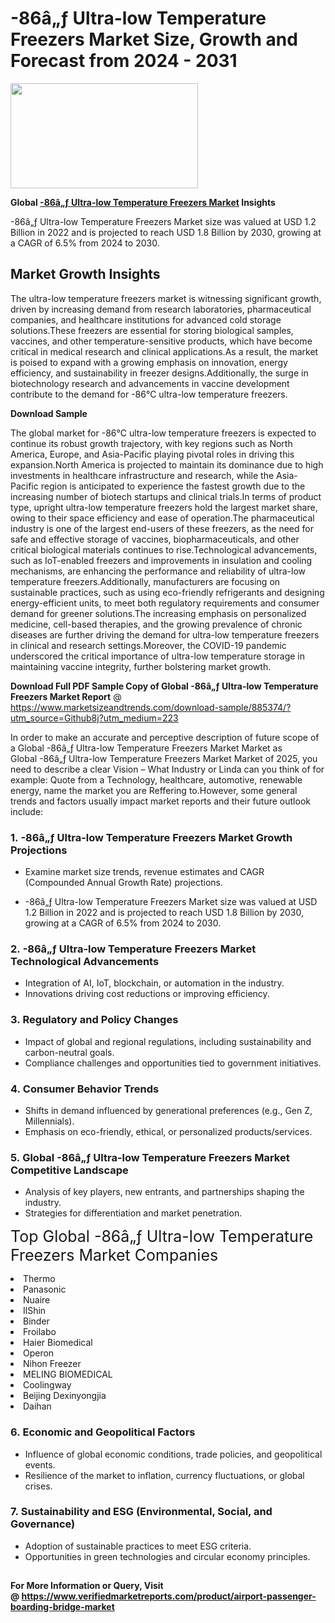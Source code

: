 <H1>-86â„ƒ Ultra-low Temperature Freezers Market Size, Growth and Forecast from 2024 - 2031</H1><img class="aligncenter size-medium wp-image-584254" src="https://thirdeyenews.in/wp-content/uploads/2024/09/Global-Market-Research-300x168.jpeg" alt="" width="300" height="168" /><p><strong>Global&nbsp;<a href="https://www.marketsizeandtrends.com/download-sample/885374/?utm_source=Github8j?utm_medium=223">-86â„ƒ Ultra-low Temperature Freezers Market</a> Insights</strong></p><p>-86â„ƒ Ultra-low Temperature Freezers Market size was valued at USD 1.2 Billion in 2022 and is projected to reach USD 1.8 Billion by 2030, growing at a CAGR of 6.5% from 2024 to 2030.</p><p><h2>Market Growth Insights</h2> <p>The ultra-low temperature freezers market is witnessing significant growth, driven by increasing demand from research laboratories, pharmaceutical companies, and healthcare institutions for advanced cold storage solutions.These freezers are essential for storing biological samples, vaccines, and other temperature-sensitive products, which have become critical in medical research and clinical applications.As a result, the market is poised to expand with a growing emphasis on innovation, energy efficiency, and sustainability in freezer designs.Additionally, the surge in biotechnology research and advancements in vaccine development contribute to the demand for -86°C ultra-low temperature freezers.</p> <p><strong>Download Sample</strong></p> <p>The global market for -86°C ultra-low temperature freezers is expected to continue its robust growth trajectory, with key regions such as North America, Europe, and Asia-Pacific playing pivotal roles in driving this expansion.North America is projected to maintain its dominance due to high investments in healthcare infrastructure and research, while the Asia-Pacific region is anticipated to experience the fastest growth due to the increasing number of biotech startups and clinical trials.In terms of product type, upright ultra-low temperature freezers hold the largest market share, owing to their space efficiency and ease of operation.The pharmaceutical industry is one of the largest end-users of these freezers, as the need for safe and effective storage of vaccines, biopharmaceuticals, and other critical biological materials continues to rise.Technological advancements, such as IoT-enabled freezers and improvements in insulation and cooling mechanisms, are enhancing the performance and reliability of ultra-low temperature freezers.Additionally, manufacturers are focusing on sustainable practices, such as using eco-friendly refrigerants and designing energy-efficient units, to meet both regulatory requirements and consumer demand for greener solutions.The increasing emphasis on personalized medicine, cell-based therapies, and the growing prevalence of chronic diseases are further driving the demand for ultra-low temperature freezers in clinical and research settings.Moreover, the COVID-19 pandemic underscored the critical importance of ultra-low temperature storage in maintaining vaccine integrity, further bolstering market growth.<p><span class=""><strong>Download Full PDF Sample Copy of Global -86â„ƒ Ultra-low Temperature Freezers Market Report</strong> @ <a href="https://www.marketsizeandtrends.com/download-sample/885374/?utm_source=Github8j?utm_medium=223" target="_blank">https://www.marketsizeandtrends.com/download-sample/885374/?utm_source=Github8j?utm_medium=223</a></span></p><p>In order to make an accurate and perceptive description of future scope of a Global&nbsp;-86â„ƒ Ultra-low Temperature Freezers Market Market as Global&nbsp;-86â„ƒ Ultra-low Temperature Freezers Market Market of 2025, you need to describe a clear Vision &ndash; What Industry or Linda can you think of for example: Quote from a Technology, healthcare, automotive, renewable energy, name the market you are Reffering to.However, some general trends and factors usually impact market reports and their future outlook include:</p><h3>1.&nbsp;<strong>-86â„ƒ Ultra-low Temperature Freezers Market Growth Projections</strong></h3><ul><li>Examine market size trends, revenue estimates and CAGR (Compounded Annual Growth Rate) projections.</li><li><p>-86â„ƒ Ultra-low Temperature Freezers Market size was valued at USD 1.2 Billion in 2022 and is projected to reach USD 1.8 Billion by 2030, growing at a CAGR of 6.5% from 2024 to 2030.</p></li></ul><h3>2.&nbsp;<strong>-86â„ƒ Ultra-low Temperature Freezers Market Technological Advancements</strong></h3><ul><li>Integration of AI, IoT, blockchain, or automation in the industry.</li><li>Innovations driving cost reductions or improving efficiency.</li></ul><h3>3.&nbsp;<strong>Regulatory and Policy Changes</strong></h3><ul><li>Impact of global and regional regulations, including sustainability and carbon-neutral goals.</li><li>Compliance challenges and opportunities tied to government initiatives.</li></ul><h3>4.&nbsp;<strong>Consumer Behavior Trends</strong></h3><ul><li>Shifts in demand influenced by generational preferences (e.g., Gen Z, Millennials).</li><li>Emphasis on eco-friendly, ethical, or personalized products/services.</li></ul><h3>5.&nbsp;<strong>Global -86â„ƒ Ultra-low Temperature Freezers Market Competitive Landscape</strong></h3><ul><li>Analysis of key players, new entrants, and partnerships shaping the industry.</li><li>Strategies for differentiation and market penetration.</li></ul><p data-pm-slice="1 1 []"><span style="color: inherit; font-family: inherit; font-size: 25px;">Top Global -86â„ƒ Ultra-low Temperature Freezers Market Companies</span></p><div class="" data-test-id=""><p><li>Thermo</li><li> Panasonic</li><li> Nuaire</li><li> IlShin</li><li> Binder</li><li> Froilabo</li><li> Haier Biomedical</li><li> Operon</li><li> Nihon Freezer</li><li> MELING BIOMEDICAL</li><li> Coolingway</li><li> Beijing Dexinyongjia</li><li> Daihan</li></p></div><h3>6.&nbsp;<strong>Economic and Geopolitical Factors</strong></h3><ul><li>Influence of global economic conditions, trade policies, and geopolitical events.</li><li>Resilience of the market to inflation, currency fluctuations, or global crises.</li></ul><h3>7.&nbsp;<strong>Sustainability and ESG (Environmental, Social, and Governance)</strong></h3><ul><li>Adoption of sustainable practices to meet ESG criteria.</li><li>Opportunities in green technologies and circular economy principles.</li></ul><h2><strong style="font-size: 14px;">For More Information or Query, Visit @&nbsp;</strong><a style="background-color: #ffffff; font-size: 14px;" href="https://www.marketsizeandtrends.com/report/86-ultra-low-temperature-freezers-market/" target="_blank">https://www.verifiedmarketreports.com/product/airport-passenger-boarding-bridge-market</a></h2>